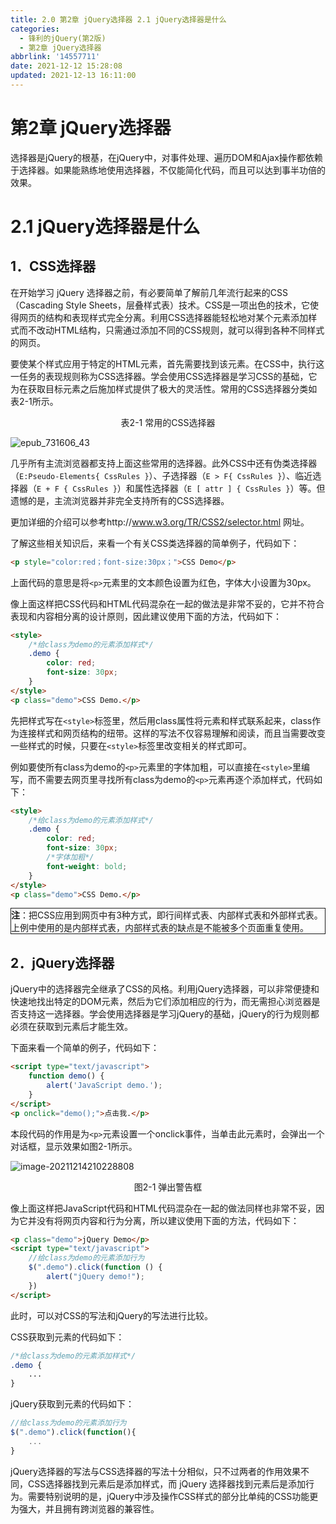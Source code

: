 ```yaml
---
title: 2.0 第2章 jQuery选择器 2.1 jQuery选择器是什么
categories:
  - 锋利的jQuery(第2版)
  - 第2章 jQuery选择器
abbrlink: '14557711'
date: 2021-12-12 15:28:08
updated: 2021-12-13 16:11:00
---
```

# 第2章 jQuery选择器
选择器是jQuery的根基，在jQuery中，对事件处理、遍历DOM和Ajax操作都依赖于选择器。如果能熟练地使用选择器，不仅能简化代码，而且可以达到事半功倍的效果。

# 2.1 jQuery选择器是什么
## 1．CSS选择器
在开始学习 jQuery 选择器之前，有必要简单了解前几年流行起来的CSS（Cascading Style Sheets，层叠样式表）技术。CSS是一项出色的技术，它使得网页的结构和表现样式完全分离。利用CSS选择器能轻松地对某个元素添加样式而不改动HTML结构，只需通过添加不同的CSS规则，就可以得到各种不同样式的网页。

要使某个样式应用于特定的HTML元素，首先需要找到该元素。在CSS中，执行这一任务的表现规则称为CSS选择器。学会使用CSS选择器是学习CSS的基础，它为在获取目标元素之后施加样式提供了极大的灵活性。常用的CSS选择器分类如表2-1所示。

<center>表2-1 常用的CSS选择器</center>

![epub_731606_43](https://gitee.com/XiaoLan223/images/raw/master/Blog/Sum/20211214203340.jpeg)

几乎所有主流浏览器都支持上面这些常用的选择器。此外CSS中还有伪类选择器（`E:Pseudo-Elements{ CssRules }`）、子选择器（`E > F{ CssRules }`）、临近选择器（`E + F { CssRules }`）和属性选择器（`E [ attr ] { CssRules }`）等。但遗憾的是，主流浏览器并非完全支持所有的CSS选择器。 

更加详细的介绍可以参考http://www.w3.org/TR/CSS2/selector.html 网址。

了解这些相关知识后，来看一个有关CSS类选择器的简单例子，代码如下：

```html
<p style="color:red；font-size:30px；">CSS Demo</p>
```

上面代码的意思是将`<p>`元素里的文本颜色设置为红色，字体大小设置为30px。

像上面这样把CSS代码和HTML代码混杂在一起的做法是非常不妥的，它并不符合表现和内容相分离的设计原则，因此建议使用下面的方法，代码如下：

```html
<style>
    /*给class为demo的元素添加样式*/
    .demo {
        color: red;
        font-size: 30px;
    }
</style>
<p class="demo">CSS Demo.</p>
```

先把样式写在`<style>`标签里，然后用class属性将元素和样式联系起来，class作为连接样式和网页结构的纽带。这样的写法不仅容易理解和阅读，而且当需要改变一些样式的时候，只要在`<style>`标签里改变相关的样式即可。

例如要使所有class为demo的`<p>`元素里的字体加粗，可以直接在`<style>`里编写，而不需要去网页里寻找所有class为demo的`<p>`元素再逐个添加样式，代码如下：

```html
<style>
    /*给class为demo的元素添加样式*/
    .demo {
        color: red;
        font-size: 30px;
        /*字体加粗*/
        font-weight: bold;
    }
</style>
<p class="demo">CSS Demo.</p>
```

<div style="border:1px solid;"><strong>注</strong>：把CSS应用到网页中有3种方式，即行间样式表、内部样式表和外部样式表。上例中使用的是内部样式表，内部样式表的缺点是不能被多个页面重复使用。</div>

## 2．jQuery选择器
jQuery中的选择器完全继承了CSS的风格。利用jQuery选择器，可以非常便捷和快速地找出特定的DOM元素，然后为它们添加相应的行为，而无需担心浏览器是否支持这一选择器。学会使用选择器是学习jQuery的基础，jQuery的行为规则都必须在获取到元素后才能生效。

下面来看一个简单的例子，代码如下：

```html
<script type="text/javascript">
    function demo() {
        alert('JavaScript demo.');
    }
</script>
<p onclick="demo();">点击我.</p>
```

本段代码的作用是为`<p>`元素设置一个onclick事件，当单击此元素时，会弹出一个对话框，显示效果如图2-1所示。

![image-20211214210228808](https://gitee.com/XiaoLan223/images/raw/master/Blog/Sum/20211214210229.png)

<center>图2-1 弹出警告框</center>

像上面这样把JavaScript代码和HTML代码混杂在一起的做法同样也非常不妥，因为它并没有将网页内容和行为分离，所以建议使用下面的方法，代码如下：

```html
<p class="demo">jQuery Demo</p>
<script type="text/javascript">
    //给class为demo的元素添加行为
    $(".demo").click(function () {
        alert("jQuery demo!");
    })
</script>
```

此时，可以对CSS的写法和jQuery的写法进行比较。

CSS获取到元素的代码如下：

```css
/*给class为demo的元素添加样式*/
.demo {
    ...
}
```

jQuery获取到元素的代码如下：

```javascript
//给class为demo的元素添加行为
$(".demo").click(function(){
    ...
}
```

jQuery选择器的写法与CSS选择器的写法十分相似，只不过两者的作用效果不同，CSS选择器找到元素后是添加样式，而 jQuery 选择器找到元素后是添加行为。需要特别说明的是，jQuery中涉及操作CSS样式的部分比单纯的CSS功能更为强大，并且拥有跨浏览器的兼容性。

